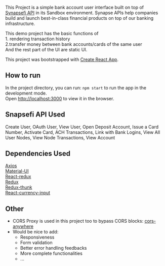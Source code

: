 This Project is a simple bank account user interface built on top of [Synapsefi API](https://docs.synapsefi.com/) in its Sandbox environment. Synapse APIs help companies build and launch best-in-class financial products on top of our banking infrastructure.

This demo project has the basic functions of <br> 1. rendering transaction history <br> 2.transfer money between bank accounts/cards of the same user <br>
And the rest part of the UI are static UI.

This project was bootstrapped with [Create React App](https://github.com/facebook/create-react-app).

## How to run

In the project directory, you can run: `npm start` to run the app in the development mode.<br>
Open [http://localhost:3000](http://localhost:3000) to view it in the browser.

## Snapsefi API Used

Create User, OAuth User, View User, Open Deposit Account, Issue a Card Number, Activate Card, ACH Transactions, Link with Bank Logins, View All User Nodes, View Node Transactions, View Account

## Dependencies Used

[Axios](https://github.com/axios/axios)<br>
[Material-UI](https://material-ui.com/)<br>
[React-redux](https://react-redux.js.org/)<br>
[Redux](https://redux.js.org/)<br>
[Redux-thunk](https://github.com/reduxjs/redux-thunk)<br>
[React-currency-input](https://www.npmjs.com/package/react-currency-input)

## Other
- CORS Proxy is used in this project too to bypass CORS blocks: [cors-anywhere](https://github.com/Rob--W/cors-anywhere)
- Would be nice to add:
    - Responsiveness
    - Form validation
    - Better error handling feedbacks
    - More complete functionalities
    - ...
